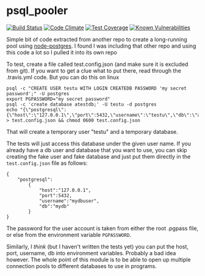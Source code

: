# psql_pooler

[![Build Status](https://www.travis-ci.org/jmarca/psql_pooler.svg?branch=master)](https://www.travis-ci.org/jmarca/psql_pooler)
[![Code Climate](https://codeclimate.com/github/jmarca/psql_pooler/badges/gpa.svg)](https://codeclimate.com/github/jmarca/psql_pooler)
[![Test Coverage](https://codeclimate.com/github/jmarca/psql_pooler/badges/coverage.svg)](https://codeclimate.com/github/jmarca/psql_pooler/coverage)
[![Known Vulnerabilities](https://snyk.io/test/github/jmarca/psql_pooler/badge.svg?targetFile=package.json)](https://snyk.io/test/github/jmarca/psql_pooler?targetFile=package.json)

Simple bit of code extracted from another repo to create a
long-running pool
using [node-postgres](https://github.com/brianc/node-postgres).  I
found I was including that other repo and using this code a lot so I
pulled it into its own repo


To test, create a file called test.config.json (and make sure it is
excluded from git).  If you want to get a clue what to put there, read
through the .travis.yml code.  But you can do this on linux

```
psql -c "CREATE USER testu WITH LOGIN CREATEDB PASSWORD 'my secret password';" -U postgres
export PGPASSWORD="my secret password"
psql -c 'create database atestdb;' -U testu -d postgres
echo "{\"postgresql\":{\"host\":\"127.0.0.1\",\"port\":5432,\"username\":\"testu\",\"db\":\"atestdb\"}}" > test.config.json && chmod 0600 test.config.json
```

That will create a temporary user "testu" and a temporary database.

The tests will just access this database under the given user name.
If you already have a db user and database that you want to use, you
can skip creating the fake user and fake database and just put them
directly in the `test.config.json` file as follows:

```
{
    "postgresql":
        {
            "host":"127.0.0.1",
            "port":5432,
            "username":"mydbuser",
            "db":"mydb"
        }
}
```

The password for the user account is taken from either the root
.pgpass file, or else from the environment variable `PGPASSWORD`.

Similarly, I *think* (but I haven't written the tests yet) you can put
the host, port, username, db into environment variables.  Probably a
bad idea however.  The whole point of this module is to be able to
open up multiple connection pools to different databases to use in
programs.

